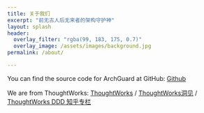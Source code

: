 ```yaml
---
title: 关于我们
excerpt: "前无古人后无来者的架构守护神"
layout: splash
header:
  overlay_filter: "rgba(99, 183, 175, 0.7)"
  overlay_image: /assets/images/background.jpg
permalink: /about/

---
```


You can find the source code for ArchGuard at GitHub:
[Github](https://github.com/archguard)

We are from ThoughtWorks:
[ThoughtWorks](https://www.thoughtworks.com/) /
[ThoughtWorks洞见](https://insights.thoughtworks.cn/) /
[ThoughtWorks DDD 知乎专栏](https://zhuanlan.zhihu.com/c_137428247)




